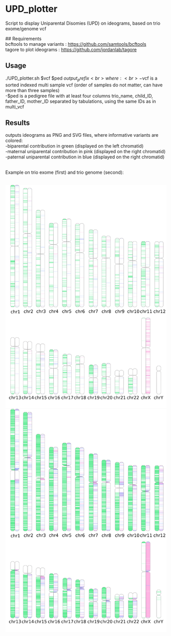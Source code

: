 # UPD_plotter
Script to display Uniparental Disomies (UPD) on ideograms, based on trio exome/genome vcf

 
## Requirements <br>
bcftools to manage variants : https://github.com/samtools/bcftools<br>
tagore to plot ideograms : https://github.com/jordanlab/tagore
 
## Usage <br>
./UPD_plotter.sh $vcf $ped $output_prefix<br>
where :<br>
-$vcf is a sorted indexed multi sample vcf (order of samples do not matter, can have more than three samples)<br>
-$ped is a pedigree file with at least four columns trio_name, child_ID, father_ID, mother_ID separated by tabulations, using the same IDs as in multi_vcf<br>
 
## Results<br>
outputs ideograms as PNG and SVG files, where informative variants are colored:<br>
-biparental contribution in green (displayed on the left chromatid)<br>
-maternal uniparental contribution in pink (displayed on the right chromatid)<br>
-paternal uniparental contribution in blue (displayed on the right chromatid)<br>
 
<br>
Example on trio exome (first) and trio genome (second):<br><br>

![Exome](https://github.com/francois-lecoquierre/UPD_plotter/blob/main/WES_example.png)<br>
![genome](https://github.com/francois-lecoquierre/UPD_plotter/blob/main/WGS_example.png)<br>



